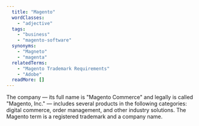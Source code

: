 ```yaml
---
  title: "Magento"
  wordClasses:
    - "adjective"
  tags:
    - "business"
    - "magento-software"
  synonyms:
    - "Magneto"
    - "magenta"
  relatedTerms:
    - "Magento Trademark Requirements"
    - "Adobe"
  readMore: []
---
```

The company — its full name is "Magento Commerce" and legally is called "Magento, Inc." — includes several products in the following categories: digital commerce, order management, and other industry solutions. The Magento term is a registered trademark and a company name.
